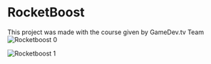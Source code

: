 # RocketBoost
This project was made with the course given by GameDev.tv Team
![Rocketboost 0](https://github.com/OmerFarukYilmaz-github/RocketBoost/assets/66321088/9604923e-afa8-4087-a2c4-3ba62ae6bf23)

![Rocketboost 1](https://github.com/OmerFarukYilmaz-github/RocketBoost/assets/66321088/8b892b41-6a99-4d3d-86ab-2689ec232d09)
